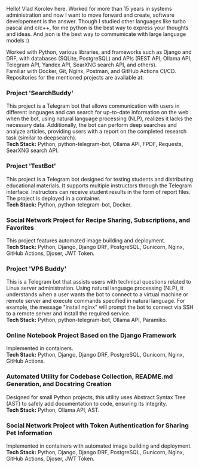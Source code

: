 Hello! Vlad Korolev here.
Worked for more than 15 years in systems administration and now I want to move forward and create, software developement is the answer.
Though I studied other languages like turbo pascal and c/c++, for me python is the best way to express your thoughts and ideas.
And json is the best way to commumicate with large language models :)

Worked with Python, various libraries, and frameworks such as Django and DRF, with databases (SQLite, PostgreSQL) and APIs (REST API, Ollama API, Telegram API, Yandex API, SearXNG search API, and others).  
Familiar with Docker, Git, Nginx, Postman, and GitHub Actions CI/CD.  
Repositories for the mentioned projects are available at:  

### Project 'SearchBuddy'  
This project is a Telegram bot that allows communication with users in different languages and can search for up-to-date information on the web when the bot, using natural language processing (NLP), realizes it lacks the necessary data. Additionally, the bot can perform deep searches and analyze articles, providing users with a report on the completed research task (similar to deepsearch).  
**Tech Stack:** Python, python-telegram-bot, Ollama API, FPDF, Requests, SearXNG search API.  

### Project 'TestBot'  
This project is a Telegram bot designed for testing students and distributing educational materials. It supports multiple instructors through the Telegram interface. Instructors can receive student results in the form of report files. The project is deployed in a container.  
**Tech Stack:** Python, python-telegram-bot, Docker.  

### Social Network Project for Recipe Sharing, Subscriptions, and Favorites  
This project features automated image building and deployment.  
**Tech Stack:** Python, Django, Django DRF, PostgreSQL, Gunicorn, Nginx, GitHub Actions, Djoser, JWT Token.  

### Project 'VPS Buddy'  
This is a Telegram bot that assists users with technical questions related to Linux server administration. Using natural language processing (NLP), it understands when a user wants the bot to connect to a virtual machine or remote server and execute commands specified in natural language. For example, the message "install nginx" will prompt the bot to connect via SSH to a remote server and install the required service.  
**Tech Stack:** Python, python-telegram-bot, Ollama API, Paramiko.  

### Online Notebook Project Based on the Django Framework  
Implemented in containers.  
**Tech Stack:** Python, Django, Django DRF, PostgreSQL, Gunicorn, Nginx, GitHub Actions.  

### Automated Utility for Codebase Collection, README.md Generation, and Docstring Creation  
Designed for small Python projects, this utility uses Abstract Syntax Tree (AST) to safely add documentation to code, ensuring its integrity.  
**Tech Stack:** Python, Ollama API, AST.  

### Social Network Project with Token Authentication for Sharing Pet Information  
Implemented in containers with automated image building and deployment.  
**Tech Stack:** Python, Django, Django DRF, PostgreSQL, Gunicorn, Nginx, GitHub Actions, Djoser, JWT Token.
